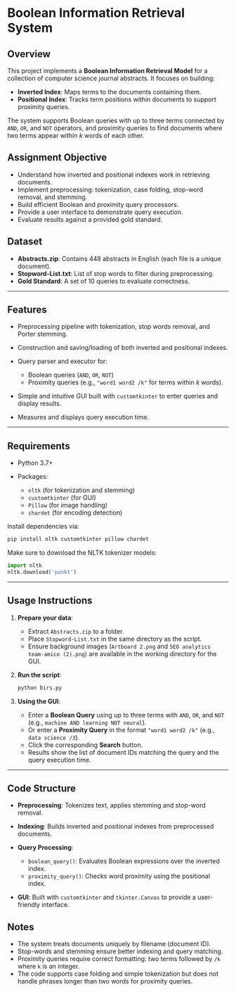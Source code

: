 # Boolean Information Retrieval System

## Overview

This project implements a **Boolean Information Retrieval Model** for a collection of computer science journal abstracts. It focuses on building:

* **Inverted Index**: Maps terms to the documents containing them.
* **Positional Index**: Tracks term positions within documents to support proximity queries.

The system supports Boolean queries with up to three terms connected by `AND`, `OR`, and `NOT` operators, and proximity queries to find documents where two terms appear within *k* words of each other.

## Assignment Objective

* Understand how inverted and positional indexes work in retrieving documents.
* Implement preprocessing: tokenization, case folding, stop-word removal, and stemming.
* Build efficient Boolean and proximity query processors.
* Provide a user interface to demonstrate query execution.
* Evaluate results against a provided gold standard.

## Dataset

* **Abstracts.zip**: Contains 448 abstracts in English (each file is a unique document).
* **Stopword-List.txt**: List of stop words to filter during preprocessing.
* **Gold Standard**: A set of 10 queries to evaluate correctness.

---

## Features

* Preprocessing pipeline with tokenization, stop words removal, and Porter stemming.
* Construction and saving/loading of both inverted and positional indexes.
* Query parser and executor for:

  * Boolean queries (`AND`, `OR`, `NOT`)
  * Proximity queries (e.g., `"word1 word2 /k"` for terms within *k* words).
* Simple and intuitive GUI built with `customtkinter` to enter queries and display results.
* Measures and displays query execution time.

---

## Requirements

* Python 3.7+
* Packages:

  * `nltk` (for tokenization and stemming)
  * `customtkinter` (for GUI)
  * `Pillow` (for image handling)
  * `chardet` (for encoding detection)

Install dependencies via:

```bash
pip install nltk customtkinter pillow chardet
```

Make sure to download the NLTK tokenizer models:

```python
import nltk
nltk.download('punkt')
```

---

## Usage Instructions

1. **Prepare your data**:

   * Extract `Abstracts.zip` to a folder.
   * Place `Stopword-List.txt` in the same directory as the script.
   * Ensure background images (`Artboard 2.png` and `SEO analytics team-amico (2).png`) are available in the working directory for the GUI.

2. **Run the script**:

   ```bash
   python birs.py
   ```

3. **Using the GUI**:

   * Enter a **Boolean Query** using up to three terms with `AND`, `OR`, and `NOT` (e.g., `machine AND learning NOT neural`).
   * Or enter a **Proximity Query** in the format `"word1 word2 /k"` (e.g., `data science /3`).
   * Click the corresponding **Search** button.
   * Results show the list of document IDs matching the query and the query execution time.

---

## Code Structure

* **Preprocessing**: Tokenizes text, applies stemming and stop-word removal.
* **Indexing**: Builds inverted and positional indexes from preprocessed documents.
* **Query Processing**:

  * `boolean_query()`: Evaluates Boolean expressions over the inverted index.
  * `proximity_query()`: Checks word proximity using the positional index.
* **GUI**: Built with `customtkinter` and `tkinter.Canvas` to provide a user-friendly interface.



## Notes

* The system treats documents uniquely by filename (document ID).
* Stop-words and stemming ensure better indexing and query matching.
* Proximity queries require correct formatting: two terms followed by `/k` where `k` is an integer.
* The code supports case folding and simple tokenization but does not handle phrases longer than two words for proximity queries.
